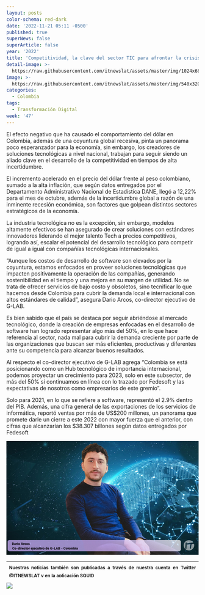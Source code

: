 ```yaml
---
layout: posts
color-schema: red-dark
date: '2022-11-21 05:11 -0500'
published: true
superNews: false
superArticle: false
year: '2022'
title: 'Competitividad, la clave del sector TIC para afrontar la crisis  '
detail-image: >-
  https://raw.githubusercontent.com/itnewslat/assets/master/img/1024x680/Dario-Arcos-g.jpg
image: >-
  https://raw.githubusercontent.com/itnewslat/assets/master/img/540x320/Dario-Arcos-p.jpg
categories:
  - Colombia
tags:
  - Transformación Digital
week: '47'
---
```

El efecto negativo que ha causado el comportamiento del dólar en Colombia, además de una coyuntura global recesiva, pinta un panorama poco esperanzador para la economía, sin embargo, los creadores de soluciones tecnológicas a nivel nacional, trabajan para seguir siendo un aliado clave en el desarrollo de la competitividad en tiempos de alta incertidumbre.
 
El incremento acelerado en el precio del dólar frente al peso colombiano, sumado a la alta inflación, que según datos entregados por el Departamento Administrativo Nacional de Estadística DANE, llegó a 12,22% para el mes de octubre, además de la incertidumbre global a razón de una inminente recesión económica, son factores que golpean distintos sectores estratégicos de la economía.
 
La industria tecnológica no es la excepción, sin embargo, modelos altamente efectivos se han asegurado de crear soluciones con estándares innovadores liderando el mejor talento Tech a precios competitivos, logrando así, escalar el potencial del desarrollo tecnológico para competir de igual a igual con compañías tecnológicas internacionales.
 
“Aunque los costos de desarrollo de software son elevados por la coyuntura, estamos enfocados en proveer soluciones tecnológicas que impacten positivamente la operación de las compañías, generando sostenibilidad en el tiempo y una mejora en su margen de utilidad. No se trata de ofrecer servicios de bajo costo y obsoletos, sino tecnificar lo que hacemos desde Colombia para cubrir la demanda local e internacional con altos estándares de calidad”, asegura Dario Arcos, co-director ejecutivo de G-LAB. 
 
Es bien sabido que el país se destaca por seguir abriéndose al mercado tecnológico, donde la creación de empresas enfocadas en el desarrollo de software han logrado representar  algo más del 50%, en lo que hace referencia al sector, nada mal para cubrir la demanda creciente por parte de las organizaciones que buscan ser más eficientes, productivas y diferentes ante su competencia para alcanzar buenos resultados. 
 
Al respecto el co-director ejecutivo de G-LAB agrega “Colombia se está posicionando como un Hub tecnológico de importancia internacional, podemos proyectar un crecimiento para 2023, solo en este subsector, de más del 50% si continuamos en línea con lo trazado por Fedesoft y las expectativas de nosotros como empresarios de este gremio”. 
 
Solo para 2021, en lo que se refiere a software, representó el 2.9% dentro del PIB. Además, una cifra general de las exportaciones de los servicios de informática, reportó ventas por más de US$200 millones, un panorama que promete darle un cierre a este 2022 con mayor fuerza que el anterior, con cifras que alcanzarían los $38.307 billones según datos entregados por Fedesoft

![](https://raw.githubusercontent.com/itnewslat/assets/master/img/540x320/Dario-Arcos-p.jpg)

<table style="height: 42px;" width="569">
<tbody>
<tr>
<td style="text-align: justify;"><sub><strong>Nuestras noticias también son publicadas a través de nuestra cuenta en Twitter <a href="https://twitter.com/itnewslat?lang=es">@ITNEWSLAT</a> y en la aplicación <a href="https://squidapp.co/en/">SQUID</a></strong></sub></td>
</tr>
</tbody>
</table>

<img src="https://tracker.metricool.com/c3po.jpg?hash=56f88a41e39ab42c063cc51676587a04"/>